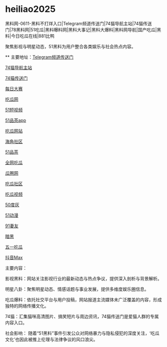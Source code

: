 # heiliao2025
黑料网-0611-黑料不打烊入口|Telegram频道传送门|74猫导航主站|74猫传送门|78黑料网|51吃瓜|黑料曝料网|黑料大事记|黑料大爆料|黑料网导航|国产吃瓜|黑料|今日吃瓜在线|881比鸭

聚焦影视与明星动态，51黑料为用户整合各类娱乐与社会热点内容。

** 主要地址：<a href="https://74mao.com/">Telegram频道传送门</a>

<a href="https://74mao.com/">74猫导航主站</a>

<a href="https://74mao.com/">74猫传送门</a>

<a href="https://pc1-26.pages.dev/">每日大赛</a>

<a href="https://cg1-39.pages.dev/">吃瓜网</a>

<a href="https://pc2-25.pages.dev/">51短视频</a>

<a href="https://pc10-24.pages.dev/">51品茶app</a>

<a href="https://cg1-27.pages.dev/">吃瓜网站</a>

<a href="https://cg8-12.pages.dev/">海角社区</a>

<a href="https://pc8-34.pages.dev/">51品茶</a>

<a href="https://cg4-21.pages.dev/">全网吃瓜</a>

<a href="https://cg6-21.pages.dev/">瓜圈网</a>

<a href="https://cg5-24.pages.dev/">吃瓜社区</a>

<a href="https://cg9-07.pages.dev/">吃瓜视频</a>

<a href="https://duhui.pages.dev/">50度灰</a>

<a href="https://51dongman-03.pages.dev/">51动漫</a>

<a href="https://qiyou03.pages.dev/">91妻友</a>

<a href="https://anhei-3.pages.dev/">暗黑</a>

<a href="https://chigua-wuyi.pages.dev/">五一吃瓜</a>

<a href="https://douyin-03.pages.dev/">抖音Max</a>

主要内容：

影视黑料：网站关注影视行业的最新动态与热点争议，提供深入剖析与背景解析。

明星八卦：聚焦明星动态、情感话题与事业发展，提供多维度娱乐圈信息。

吃瓜爆料：依托社交平台与用户投稿，网站报道主流媒体未广泛覆盖的内容，形成独特的网络传播文化。

74猫：汇集猫咪高清图片、搞笑短片与周边资讯，74猫传送门是爱猫人群的专属内容入口。

社会影响：
随着“51黑料”事件引发公众对网络暴力与隐私侵犯的深度关注，‘吃瓜文化’也因此被推上伦理与法律争议的风口浪尖。
